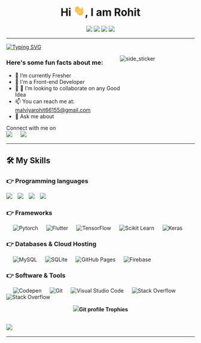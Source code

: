 <h1 align="center">Hi <img src="https://raw.githubusercontent.com/ABSphreak/ABSphreak/master/gifs/Hi.gif" width="30px">, I am Rohit </h1>
 <p align="center">
<img src="https://img.shields.io/badge/Age-20-blue" />
  <img src="https://img.shields.io/badge/Focus-Reserch-brightgreen" />
  <img src="https://img.shields.io/badge/Lives-Khategaon-success" />
  <img src="https://img.shields.io/github/followers/rohittp0.svg?style=social&label=Followers" />
</p>

---

[![Typing SVG](https://readme-typing-svg.herokuapp.com?font=Fira+Code&size=21&pause=1000&color=39FF14&vCenter=true&width=650&lines=Just+thought+a+typing+animation+will+look+nice+here+%F0%9F%98%81)](https://git.io/typing-svg)

<img align="right" width=200px height=200px alt="side_sticker" src="https://media.giphy.com/media/TEnXkcsHrP4YedChhA/giphy.gif" />

<h3> Here's some fun facts about me: </h3>

- 🔭 I’m currently Fresher
- 🌱 I'm a Front-end Developer
- 👯 👯 I’m looking to collaborate on any Good Idea
- 📫 You can reach me at: malviyarohit66155@gmail.com
- 💬 Ask me about 

<p>Connect with me on
<br>	
<a target="_blank" href="https://www.linkedin.com/in/rohit-malviya-50516b258/"><img src="https://img.shields.io/badge/-LinkedIn-0077B5?style=for-the-badge&logo=Linkedin&logoColor=white"></img></a>
&emsp;
<a target="_blank" href="mailto:malviyarohit66155@gmail.com"
><img src="https://img.shields.io/badge/-Gmail-D14836?style=for-the-badge&logo=Gmail&logoColor=white"></img></a>
&emsp;
<!-- <a target="_blank" href="https://twitter.com/tprohit"><img src="https://img.shields.io/badge/-Twitter-1DA1F2?style=for-the-badge&logo=Twitter&logoColor=white"></img></a>
&emsp;
<a target="_blank" href="https://rohittp0.medium.com"><img src="https://img.shields.io/badge/Medium-12100E?style=for-the-badge&logo=medium&logoColor=white"></img></a> -->

<hr>

## 🛠️ My Skills

### 👉 Programming languages

<p align="left"> 
  
![](https://img.shields.io/badge/Node.js-43853D?style=for-the-badge&logo=node.js&logoColor=white)&emsp;![](https://img.shields.io/badge/JavaScript-F7DF1E?style=for-the-badge&logo=javascript&logoColor=black)&emsp;![](https://img.shields.io/badge/Python-FFD43B?style=for-the-badge&logo=python&logoColor=darkgreen)&emsp;![](https://img.shields.io/badge/Java-ED8B00?style=for-the-badge&logo=java&logoColor=white)

</p>

### 👉 Frameworks
<p align="left"> 
&emsp;
    <img alt="Pytorch" src="https://img.shields.io/badge/PyTorch-EE4C2C?style=for-the-badge&logo=PyTorch&logoColor=white"/>
  &emsp;
     <img alt="Flutter" src="https://img.shields.io/badge/React-20232A?style=for-the-badge&logo=react&logoColor=61DAFB">
  &emsp; 
   <img alt="TensorFlow" src="https://img.shields.io/badge/Express.js-402DAA?style=for-the-badge">
  &emsp;
    <img alt="Scikit Learn" src="https://img.shields.io/badge/Flask-000000?style=for-the-badge&logo=flask&logoColor=white">
   &emsp;
    <img alt="Keras" src="https://img.shields.io/badge/TensorFlow-000?style=for-the-badge&logo=TensorFlow"/>
  &emsp;
</p>

### 👉 Databases & Cloud Hosting
<p align="left">
  &emsp;
<img alt="MySQL" src="https://img.shields.io/badge/Amazon_AWS-232F3E?style=for-the-badge&logo=amazon-aws&logoColor=white">
  &emsp;
  <img alt="SQLite" src ="https://img.shields.io/badge/Heroku-430098?style=for-the-badge&logo=heroku&logoColor=white"/>
  &emsp;
<img alt="GitHub Pages" src="https://img.shields.io/badge/GitHub-100000?style=for-the-badge&logo=github&logoColor=white">
  &emsp;
<img alt="Firebase" src ="https://img.shields.io/badge/firebase-ffca28?style=for-the-badge&logo=firebase&logoColor=black">
 </p>

 ### 👉 Software & Tools
 
<p>
  &emsp;
<img alt="Codepen" src="https://img.shields.io/badge/Codepen-000000?style=for-the-badge&logo=codepen&logoColor=white">
  &emsp;
<img alt="Git" src="https://img.shields.io/badge/Git-F05032?style=for-the-badge&logo=git&logoColor=white">
  &emsp;
  <img alt="Visual Studio Code" src="https://img.shields.io/badge/Visual_Studio_Code-0078D4?style=for-the-badge&logo=visual%20studio%20code&logoColor=white">
  &emsp;
  <img alt="Stack Overflow" src="https://img.shields.io/badge/Stack_Overflow-FE7A16?style=for-the-badge&logo=stack-overflow&logoColor=white">
&emsp;
<img alt="Stack Overflow" src="https://img.shields.io/badge/Google_Cloud-4285F4?style=for-the-badge&logo=google-cloud&logoColor=white">
    &emsp;

</p>
<p align="center"><img src="https://media.giphy.com/media/QaMcXSekUWx7aogAUr/giphy.gif" width="60" /><b>Git profile Trophies</b></h4></p><br>
<img src="https://github-profile-trophy.vercel.app/?username=rohit123-mal&theme=gruvbox" />

---
